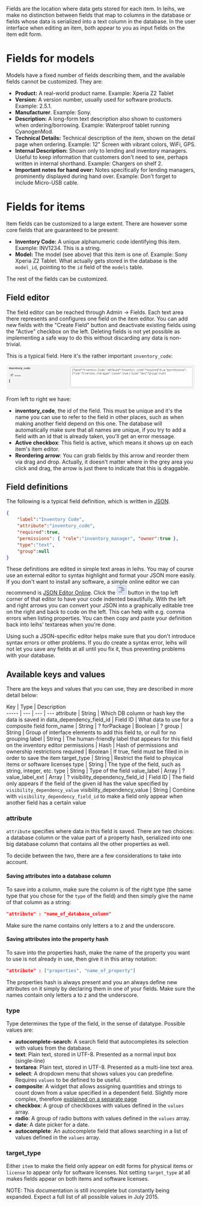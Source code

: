 Fields are the location where data gets stored for each item. In leihs, we make no distinction between fields that map to columns in the database or fields whose data is serialized into a text column in the database. In the user interface when editing an item, both appear to you as input fields on the item edit form.

# Fields for models
Models have a fixed number of fields describing them, and the available fields cannot be customized. They are:
- **Product:** A real-world product name. Example: Xperia Z2 Tablet
- **Version:** A version number, usually used for software products. Example: 2.5.1.
- **Manufacturer**. Example: Sony.
- **Description:** A long-form text description also shown to customers when ordering/borrowing. Example: Waterproof tablet running CyanogenMod.
- **Technical Details:** Technical description of the item, shown on the detail page when ordering. Example: 12" Screen with vibrant colors, WiFi, GPS.
- **Internal Description:** Shown only to lending and inventory managers. Useful to keep information that customers don't need to see, perhaps written in internal shorthand. Example: Chargers on shelf 2.
- **Important notes for hand over:** Notes specifically for lending managers, prominently displayed during hand over. Example: Don't forget to include Micro-USB cable.

# Fields for items
Item fields can be customized to a large extent. There are however some core fields that are guaranteed to be present:
- **Inventory Code:** A unique alphanumeric code identifying this item. Example: INV1234. This is a string.
- **Model:** The model (see above) that this item is one of. Example: Sony Xperia Z2 Tablet. What actually gets stored in the database is the `model_id`, pointing to the `id` field of the `models` table.

The rest of the fields can be customized.

## Field editor
The field editor can be reached through Admin -> Fields. Each text area there represents and configures one field on the item editor. You can add new fields with the "Create Field" button and deactivate existing fields using the "Active" checkbox on the left. Deleting fields is not yet possible as implementing a safe way to do this without discarding any data is non-trivial.

This is a typical field. Here it's the rather important `inventory_code`:

![Screenshot of a field in leihs' field editor](images/field_editor_01.png)

From left to right we have:
- **inventory_code**, the id of the field. This must be unique and it's the name you can use to refer to the field in other places, such as when making another field depend on this one. The database will automatically make sure that all names are unique, if you try to add a field with an id that is already taken, you'll get an error message.
- **Active checkbox**: This field is active, which means it shows up on each item's item editor.
- **Reordering arrow**: You can grab fields by this arrow and reorder them via drag and drop. Actually, it doesn't matter where in the grey area you click and drag, the arrow is just there to indicate that this is draggable.

## Field definitions

The following is a typical field definition, which is written in [JSON](https://en.wikipedia.org/wiki/JSON).

```json
{
	"label":"Inventory Code",
	"attribute":"inventory_code",
	"required":true,
	"permissions": { "role":"inventory_manager", "owner":true },
	"type":"text",
	"group":null
}
```

These definitions are edited in simple text areas in leihs. You may of course use an external editor to syntax highlight and format your JSON more easily. If you don't want to install any software, a simple online editor we can recommend is [JSON Editor Online](http://jsoneditoronline.org/). Click the ![Screenshot of JSON Editor Online's indent button button](images/indent_button.png) button in the top left corner of that editor to have your code indented beautifully. With the left and right arrows you can convert your JSON into a graphically editable tree on the right and back to code on the left. This can help with e.g. comma errors when listing properties. You can then copy and paste your definition back into leihs' textareas when you're done.

Using such a JSON-specific editor helps make sure that you don't introduce syntax errors or other problems. If you do create a syntax error, leihs will not let you save any fields at all until you fix it, thus preventing problems with your database.

## Available keys and values

There are the keys and values that you can use, they are described in more detail below:

Key   | Type | Description  
----- | --- | --- | ---
attribute | String | Which DB column or hash key the data is saved in
data_dependency_field_id | Field ID | What data to use for a composite field
form_name | String | ?
forPackage | Boolean | ?
group | String | Group of interface elements to add this field to, or null for no grouping
label | String | The human-friendly label that appears for this field on the inventory editor
permissions | Hash | Hash of permissions and ownership restrictions
required | Boolean | If true, field must be filled in in order to save the item
target_type | String | Restrict the field to phsyical items or software licenses
type | String | The type of the field, such as string, integer, etc.
type | String | Type of the field
value_label | Array | ?
value_label_ext | Array | ?
visibility_dependency_field_id | Field ID | The field only appears if the field of the given id has the value specified by `visibility_dependency_value`
visibility_dependency_value | String | Combine with `visibility_dependency_field_id` to make a field only appear when another field has a certain value


### attribute

`attribute` specifies where data in this field is saved. There are two choices: a database column or the value part of a property hash, serialized into one big database column that contains all the other properties as well.

To decide between the two, there are a few considerations to take into account.



#### Saving attributes into a database column

To save into a column, make sure the column is of the right type (the same type that you chose for the `type` of the field) and then simply give the name of that column as a string:

```json
"attribute" : "name_of_database_column"
```
Make sure the name contains only letters a to z and the underscore.


#### Saving attributes into the property hash

To save into the properties hash, make the name of the property you want to use is not already in use, then give it in this array notation:

```json
"attribute" : ["properties", "name_of_property"]
```
The properties hash is always present and you an always define new attributes on it simply by declaring them in one of your fields. Make sure the names contain only letters a to z and the underscore.

### type

Type determines the type of the field, in the sense of datatype. Possible values are:

* **autocomplete-search**: A search field that autocompletes its selection with values from the database.
* **text**: Plain text, stored in UTF-8. Presented as a normal input box (single-line)
* **textarea**: Plain text, stored in UTF-8. Presented as a multi-line text area.
* **select**: A dropdown menu that shows values you can predefine. Requires `values` to be defined to be useful.
* **composite**: A widget that allows assigning quantities and strings to count down from a value specified in a dependent field. Slightly more complex, therefore [explained on a separate page](Composite-field-type)
* **checkbox**: A group of checkboxes with values defined in the `values` array.
* **radio**: A group of radio buttons with values defined in the `values` array.
* **date**: A date picker for a date.
* **autocomplete**: An autocomplete field that allows searching in a list of values defined in the `values` array.


### target_type

Either `item` to make the field only appear on edit forms for physical items or `license` to appear only for software licenses. Not setting `target_type` at all makes fields appear on both items and software licenses.


NOTE: This documentation is still incomplete but constantly being expanded. Expect a full list of all possible values in July 2015.
